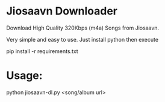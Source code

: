# Jiosaavn Downloader
Download High Quality 320Kbps (m4a) Songs from Jiosaavn.

Very simple and easy to use. Just install python then execute

pip install -r requirements.txt

# Usage:

python jiosaavn-dl.py <song/album url>
